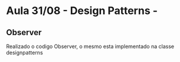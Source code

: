 # Aula 31/08  - Design Patterns - 

## Observer

Realizado o codigo Observer, o mesmo esta implementado na classe designpatterns